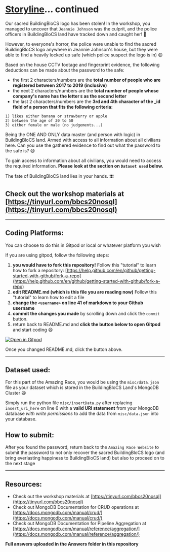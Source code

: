 # [Storyline](https://github.com/joelleoqiyi/BBCS-X-NoSQL/blob/master/Part2/storyline.md)... continued

Our sacred BuildingBloCS logo has been stolen! In the workshop, you managed to uncover that `Jeannie Johnson` was the culprit, and the police officers in BuildingBloCS land have tracked down and caught her! :grimacing:

However, to everyone's horror, the police were unable to find the sacred BuildingBloCS logo anywhere in Jeannie Johnson's house, but they were able to find a heavily locked up safe (which police suspect the logo is in) :weary:

Based on the house CCTV footage and fingerprint evidence, the following deductions can be made about the password to the safe:
- the first 2 characters/numbers are the **total number of people who are registered between 2017 to 2019 (inclusive)**
- the next 2 characters/numbers are the **total number of people whose company's name has the letter `E` as the second letter**
- the last 2 characters/numbers are the **3rd and 4th character of the _id field of a person that fits the following criteria:**
```
1) likes either banana or strawberry or apple
2) between the age of 30 to 50
3) either female or male (no judgements...)
```

Being the ONE AND ONLY data master (and person with logic) in BuildingBloCS land. Armed with access to all information about all civilians here. Can you use the gathered evidence to find out what the password to the safe is? :sweat_smile:

To gain access to information about all civilians, you would need to access the required information. **Please look at the section on `Dataset used` below.**

The fate of BuildingBloCS land lies in your hands. :exclamation::exclamation::exclamation:


## Check out the workshop materials at [https://tinyurl.com/bbcs20nosql](https://tinyurl.com/bbcs20nosql)

---

## Coding Platforms:

You can choose to do this in Gitpod or local or whatever platform you wish

If you are using gitpod, follow the following steps:
1) **you would have to fork this repository!** Follow this "tutorial" to learn how to fork a repository: [https://help.github.com/en/github/getting-started-with-github/fork-a-repo](https://help.github.com/en/github/getting-started-with-github/fork-a-repo)
2) **edit README.md (which is this file you are reading now)** Follow this "tutorial" to learn how to edit a file
3) **change the `<username>` on line 41 of markdown to your Github username**
4) **commit the changes you made** by scrolling down and click the `commit` button.
5) return back to README.md and **click the button below to open Gitpod** and start coding :laughing:

[![Open in Gitpod](https://gitpod.io/button/open-in-gitpod.svg)](https://gitpod.io/#https://github.com/<username>/BBCS-X-NoSQL-AmazingRace)

Once you changed README.md, click the button above.

---

## Dataset used:

For this part of the Amazing Race, you would be using the `misc/data.json` file as your dataset which is stored in the BuildingBloCS Land's MongoDB Cluster :laughing:

Simply run the python file `misc/insertData.py` after replacing `insert_uri_here` on line 6 with a **valid URI statement** from your MongoDB database *with write permissions* to add the data from `misc/data.json` into your database. 

## How to submit:

After you found the password, return back to the `Amazing Race Website` to submit the password to not only recover the sacred BuildingBloCS logo (and bring everlasting happiness to BuildingBloCS land) but also to proceed on to the next stage

---

## Resources:

- Check out the workshop materials at [https://tinyurl.com/bbcs20nosql](https://tinyurl.com/bbcs20nosql)
- Check out MongoDB Documentation for CRUD operations at [https://docs.mongodb.com/manual/crud/](https://docs.mongodb.com/manual/crud/)
- Check out MongoDB Documentation for Pipeline Aggregation at [https://docs.mongodb.com/manual/reference/aggregation/](https://docs.mongodb.com/manual/reference/aggregation/)

**Full answers uploaded in the Answers folder in this repository**
